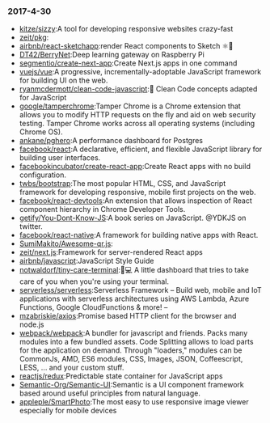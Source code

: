 ### 2017-4-30 
* [kitze/sizzy](https://github.com//kitze/sizzy):A tool for developing responsive websites crazy-fast 
* [zeit/pkg](https://github.com//zeit/pkg): 
* [airbnb/react-sketchapp](https://github.com//airbnb/react-sketchapp):render React components to Sketch ⚛️💎 
* [DT42/BerryNet](https://github.com//DT42/BerryNet):Deep learning gateway on Raspberry Pi 
* [segmentio/create-next-app](https://github.com//segmentio/create-next-app):Create Next.js apps in one command 
* [vuejs/vue](https://github.com//vuejs/vue):A progressive, incrementally-adoptable JavaScript framework for building UI on the web. 
* [ryanmcdermott/clean-code-javascript](https://github.com//ryanmcdermott/clean-code-javascript):🛁 Clean Code concepts adapted for JavaScript 
* [google/tamperchrome](https://github.com//google/tamperchrome):Tamper Chrome is a Chrome extension that allows you to modify HTTP requests on the fly and aid on web security testing. Tamper Chrome works across all operating systems (including Chrome OS). 
* [ankane/pghero](https://github.com//ankane/pghero):A performance dashboard for Postgres 
* [facebook/react](https://github.com//facebook/react):A declarative, efficient, and flexible JavaScript library for building user interfaces. 
* [facebookincubator/create-react-app](https://github.com//facebookincubator/create-react-app):Create React apps with no build configuration. 
* [twbs/bootstrap](https://github.com//twbs/bootstrap):The most popular HTML, CSS, and JavaScript framework for developing responsive, mobile first projects on the web. 
* [facebook/react-devtools](https://github.com//facebook/react-devtools):An extension that allows inspection of React component hierarchy in Chrome Developer Tools. 
* [getify/You-Dont-Know-JS](https://github.com//getify/You-Dont-Know-JS):A book series on JavaScript. @YDKJS on twitter. 
* [facebook/react-native](https://github.com//facebook/react-native):A framework for building native apps with React. 
* [SumiMakito/Awesome-qr.js](https://github.com//SumiMakito/Awesome-qr.js): 
* [zeit/next.js](https://github.com//zeit/next.js):Framework for server-rendered React apps 
* [airbnb/javascript](https://github.com//airbnb/javascript):JavaScript Style Guide 
* [notwaldorf/tiny-care-terminal](https://github.com//notwaldorf/tiny-care-terminal):💖💻 A little dashboard that tries to take care of you when you're using your terminal. 
* [serverless/serverless](https://github.com//serverless/serverless):Serverless Framework – Build web, mobile and IoT applications with serverless architectures using AWS Lambda, Azure Functions, Google CloudFunctions & more! – 
* [mzabriskie/axios](https://github.com//mzabriskie/axios):Promise based HTTP client for the browser and node.js 
* [webpack/webpack](https://github.com//webpack/webpack):A bundler for javascript and friends. Packs many modules into a few bundled assets. Code Splitting allows to load parts for the application on demand. Through "loaders," modules can be CommonJs, AMD, ES6 modules, CSS, Images, JSON, Coffeescript, LESS, ... and your custom stuff. 
* [reactjs/redux](https://github.com//reactjs/redux):Predictable state container for JavaScript apps 
* [Semantic-Org/Semantic-UI](https://github.com//Semantic-Org/Semantic-UI):Semantic is a UI component framework based around useful principles from natural language. 
* [appleple/SmartPhoto](https://github.com//appleple/SmartPhoto):The most easy to use responsive image viewer especially for mobile devices 
